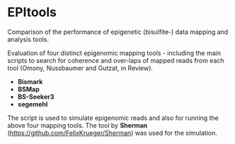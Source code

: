 # EPItools
Comparison of the performance of epigenetic (bisulfite-) data mapping and analysis tools.

Evaluation of four distinct epigenomic mapping tools - including the main scripts to search for coherence and over-laps of mapped reads from each tool (Omony, Nussbaumer and Gutzat, in Review).

- **Bismark**
- **BSMap**
- **BS-Seeker3**
- **segemehl**

The script is used to simulate epigenomic reads and also for running the above four mapping tools.
The tool by **Sherman** (https://github.com/FelixKrueger/Sherman) was used for the simulation.

